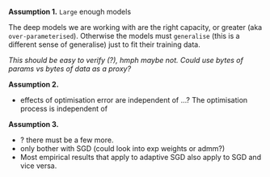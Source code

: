 __Assumption 1.__ `Large` enough models

The deep models we are working with are the right capacity, or greater (aka `over-parameterised`). Otherwise the models must `generalise` (this is a different sense of generalise) just to fit their training data.

_This should be easy to verify (?), hmph maybe not. Could use bytes of params vs bytes of data as a proxy?_

<!-- There are a couple of subtleties to having a `large` enough model. Just having enough parameters doesnt necessarily help you. I.e. a linear model... But how these parameters interact and their non linearities change how easy it is to learn different types of target function. -->

__Assumption 2.__

* effects of optimisation error are independent of ...? The optimisation process is independent of

__Assumption 3.__

* ? there must be a few more.
* only bother with SGD (could look into exp weights or admm?)
* Most empirical results that apply to adaptive SGD also apply to SGD and vice versa.
